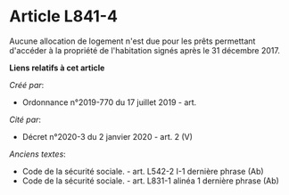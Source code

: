 # Article L841-4

Aucune allocation de logement n'est due pour les prêts permettant d'accéder à la propriété de l'habitation signés après le 31
décembre 2017.

**Liens relatifs à cet article**

_Créé par_:

  - Ordonnance n°2019-770 du 17 juillet 2019 - art.

_Cité par_:

  - Décret n°2020-3 du 2 janvier 2020 - art. 2 (V)

_Anciens textes_:

  - Code de la sécurité sociale. - art. L542-2 I-1 dernière phrase (Ab)
  - Code de la sécurité sociale. - art. L831-1 alinéa 1 dernière phrase (Ab)
